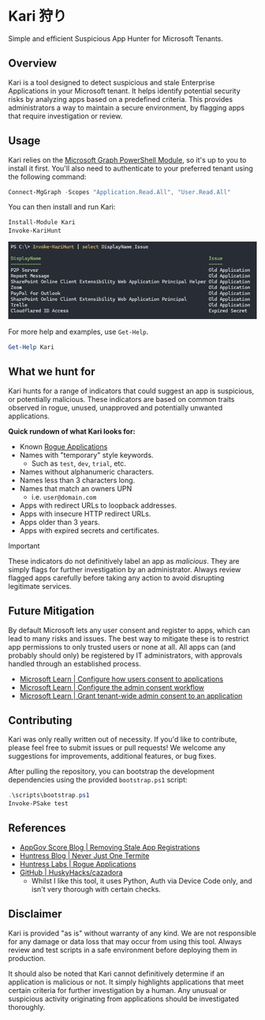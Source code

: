 # Kari 狩り

Simple and efficient Suspicious App Hunter for Microsoft Tenants.

## Overview

Kari is a tool designed to detect suspicious and stale Enterprise Applications in your Microsoft tenant. It helps identify potential security risks by analyzing apps based on a predefined criteria. This provides administrators a way to maintain a secure environment, by flagging apps that require investigation or review.

## Usage

Kari relies on the [Microsoft Graph PowerShell Module](https://learn.microsoft.com/en-us/powershell/microsoftgraph/installation), so it's up to you to install it first. You'll also need to authenticate to your preferred tenant using the following command:

```powershell
Connect-MgGraph -Scopes "Application.Read.All", "User.Read.All"
```

You can then install and run Kari:

```powershell
Install-Module Kari
Invoke-KariHunt
```

![Output example](.github/images/example.png)

For more help and examples, use `Get-Help`.

```powershell
Get-Help Kari
```

## What we hunt for

Kari hunts for a range of indicators that could suggest an app is suspicious, or potentially malicious. These indicators are based on common traits observed in rogue, unused, unapproved and potentially unwanted applications.

**Quick rundown of what Kari looks for:**

- Known [Rogue Applications](https://huntresslabs.github.io/rogueapps/)
- Names with "temporary" style keywords.
    - Such as `test`, `dev`, `trial`, etc.
- Names without alphanumeric characters.
- Names less than 3 characters long.
- Names that match an owners UPN
    - i.e. `user@domain.com`
- Apps with redirect URLs to loopback addresses.
- Apps with insecure HTTP redirect URLs.
- Apps older than 3 years.
- Apps with expired secrets and certificates.

> [!IMPORTANT]
> These indicators do not definitively label an app as _malicious_. They are simply flags for further investigation by an administrator.
> Always review flagged apps carefully before taking any action to avoid disrupting legitimate services.

## Future Mitigation

By default Microsoft lets any user consent and register to apps, which can lead to many risks and issues. The best way to mitigate these is to restrict app permissions to only trusted users or none at all. All apps can (and probably should only) be registered by IT administrators, with approvals handled through an established process.

- [Microsoft Learn | Configure how users consent to applications](https://learn.microsoft.com/en-us/entra/identity/enterprise-apps/configure-user-consent)
- [Microsoft Learn | Configure the admin consent workflow](https://learn.microsoft.com/en-us/entra/identity/enterprise-apps/configure-admin-consent-workflow)
- [Microsoft Learn | Grant tenant-wide admin consent to an application](https://learn.microsoft.com/en-us/entra/identity/enterprise-apps/grant-admin-consent)

## Contributing

Kari was only really written out of necessity. If you'd like to contribute, please feel free to submit issues or pull requests! We welcome any suggestions for improvements, additional features, or bug fixes.

After pulling the repository, you can bootstrap the development dependencies using the provided `bootstrap.ps1` script:

```powershell
.\scripts\bootstrap.ps1
Invoke-PSake test
```

## References

- [AppGov Score Blog | Removing Stale App Registrations](https://www.appgovscore.com/blog/entra-id-app-registration-enterprise-app-cleanup)
- [Huntress Blog | Never Just One Termite](https://www.huntress.com/blog/never-just-one-termite-6-months-of-researching-oauth-application-attacks)
- [Huntress Labs | Rogue Applications](https://huntresslabs.github.io/rogueapps/)
- [GitHub | HuskyHacks/cazadora](https://github.com/HuskyHacks/cazadora)
    - Whilst I like this tool, it uses Python, Auth via Device Code only, and isn't very thorough with certain checks.

## Disclaimer

Kari is provided "as is" without warranty of any kind. We are not responsible for any damage or data loss that may occur from using this tool. Always review and test scripts in a safe environment before deploying them in production.

It should also be noted that Kari cannot definitively determine if an application is malicious or not. It simply highlights applications that meet certain criteria for further investigation by a human. Any unusual or suspicious activity originating from applications should be investigated thoroughly.
